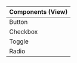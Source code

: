 | Components (View) |
| ----------------- |
| Button            |
| Checkbox          |
| Toggle            |
| Radio             |
